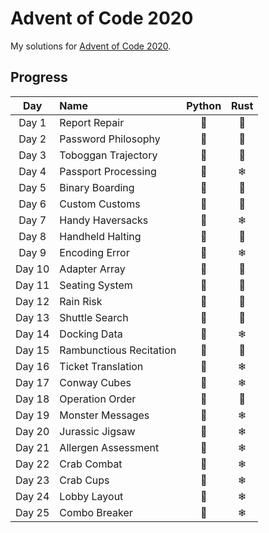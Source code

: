 # Advent of Code 2020
My solutions for [Advent of Code 2020](https://adventofcode.com/2020/).

## Progress
| Day    | Name                        | Python | Rust |
|:------:|:----------------------------|:------:|:----:|
| Day 1  | Report Repair               | 🎄     | 🎄   |
| Day 2  | Password Philosophy         | 🎄     | 🎄   |
| Day 3  | Toboggan Trajectory         | 🎄     | 🎄   |
| Day 4  | Passport Processing         | 🎄     | ❄    |
| Day 5  | Binary Boarding             | 🎄     | 🎄   |
| Day 6  | Custom Customs              | 🎄     | 🎄   |
| Day 7  | Handy Haversacks            | 🎄     | ❄    |
| Day 8  | Handheld Halting            | 🎄     | 🎄   |
| Day 9  | Encoding Error              | 🎄     | ❄    |
| Day 10 | Adapter Array               | 🎄     | 🎄   |
| Day 11 | Seating System              | 🎄     | 🎄   |
| Day 12 | Rain Risk                   | 🎄     | 🎄   |
| Day 13 | Shuttle Search              | 🎄     | 🎄   |
| Day 14 | Docking Data                | 🎄     | ❄    |
| Day 15 | Rambunctious Recitation     | 🎄     | 🎄   |
| Day 16 | Ticket Translation          | 🎄     | ❄    |
| Day 17 | Conway Cubes                | 🎄     | ❄    |
| Day 18 | Operation Order             | 🎄     | 🎄   |
| Day 19 | Monster Messages            | 🎄     | ❄    |
| Day 20 | Jurassic Jigsaw             | 🎄     | ❄    |
| Day 21 | Allergen Assessment         | 🎄     | ❄    |
| Day 22 | Crab Combat                 | 🎄     | ❄    |
| Day 23 | Crab Cups                   | 🎄     | ❄    |
| Day 24 | Lobby Layout                | 🎄     | ❄    |
| Day 25 | Combo Breaker               | 🎄     | ❄    |
